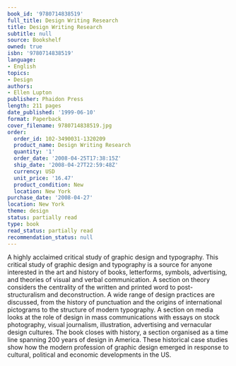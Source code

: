 ```yaml
---
book_id: '9780714838519'
full_title: Design Writing Research
title: Design Writing Research
subtitle: null
source: Bookshelf
owned: true
isbn: '9780714838519'
language:
- English
topics:
- Design
authors:
- Ellen Lupton
publisher: Phaidon Press
length: 211 pages
date_published: '1999-06-10'
format: Paperback
cover_filename: 9780714838519.jpg
order:
  order_id: 102-3490031-1320209
  product_name: Design Writing Research
  quantity: '1'
  order_date: '2008-04-25T17:38:15Z'
  ship_date: '2008-04-27T22:59:48Z'
  currency: USD
  unit_price: '16.47'
  product_condition: New
  location: New York
purchase_date: '2008-04-27'
location: New York
theme: design
status: partially read
type: book
read_status: partially read
recommendation_status: null
---
```

A highly acclaimed critical study of graphic design and typography. This critical study of graphic design and typography is a source for anyone interested in the art and history of books, letterforms, symbols, advertising, and theories of visual and verbal communication. A section on theory considers the centrality of the written and printed word to post-structuralism and deconstruction. A wide range of design practices are discussed, from the history of punctuation and the origins of international pictograms to the structure of modern typography. A section on media looks at the role of design in mass communications with essays on stock photography, visual journalism, illustration, advertising and vernacular design cultures. The book closes with history, a section organised as a time line spanning 200 years of design in America. These historical case studies show how the modern profession of graphic design emerged in response to cultural, political and economic developments in the US.
